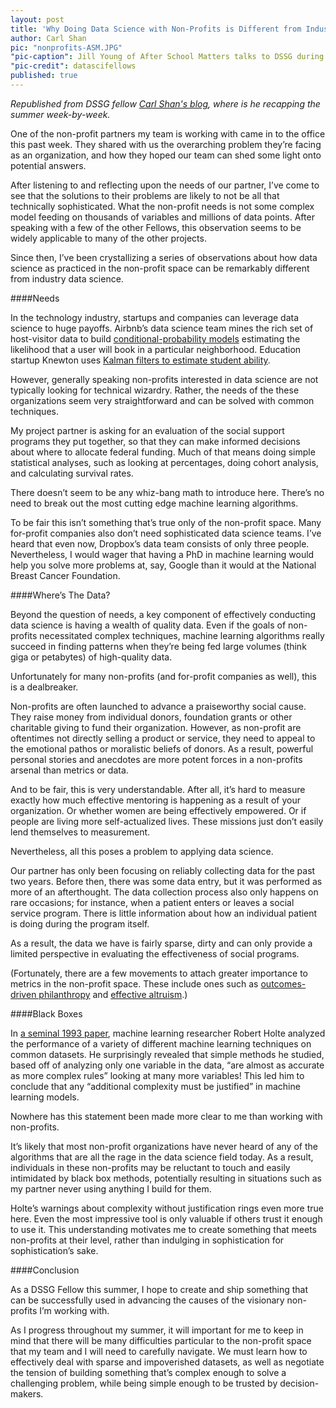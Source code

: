 ```yaml
---
layout: post
title: 'Why Doing Data Science with Non-Profits is Different from Industry'
author: Carl Shan
pic: "nonprofits-ASM.JPG"
"pic-caption": Jill Young of After School Matters talks to DSSG during the first week.
"pic-credit": datascifellows
published: true
---
```


*Republished from DSSG fellow [Carl Shan's blog](http://carlshan.com/), where is he recapping the summer week-by-week.*

One of the non-profit partners my team is working with came in to the office this past week. They shared with us the overarching problem they’re facing as an organization, and how they hoped our team can shed some light onto potential answers.

After listening to and reflecting upon the needs of our partner, I’ve come to see that the solutions to their problems are likely to not be all that technically sophisticated. What the non-profit needs is not some complex model feeding on thousands of variables and millions of data points. After speaking with a few of the other Fellows, this observation seems to be widely applicable to many of the other projects.

Since then, I’ve been crystallizing a series of observations about how data science as practiced in the non-profit space can be remarkably different from industry data science.

####Needs

In the technology industry, startups and companies can leverage data science to huge payoffs. Airbnb’s data science team mines the rich set of host-visitor data to build [conditional-probability models](http://nerds.airbnb.com/location-relevance/) estimating the likelihood that a user will book in a particular neighborhood. Education startup Knewton uses [Kalman filters to estimate student ability](http://www.knewton.com/tech/blog/2013/11/kalman-filter/).

However, generally speaking non-profits interested in data science are not typically looking for technical wizardry. Rather, the needs of the these organizations seem very straightforward and can be solved with common techniques.

My project partner is asking for an evaluation of the social support programs they put together, so that they can make informed decisions about where to allocate federal funding. Much of that means doing simple statistical analyses, such as looking at percentages, doing cohort analysis, and calculating survival rates.

There doesn’t seem to be any whiz-bang math to introduce here. There’s no need to break out the most cutting edge machine learning algorithms.

To be fair this isn’t something that’s true only of the non-profit space. Many for-profit companies also don’t need sophisticated data science teams. I’ve heard that even now, Dropbox’s data team consists of only three people. Nevertheless, I would wager that having a PhD in machine learning would help you solve more problems at, say, Google than it would at the National Breast Cancer Foundation.

####Where’s The Data?

Beyond the question of needs, a key component of effectively conducting data science is having a wealth of quality data. Even if the goals of non-profits necessitated complex techniques, machine learning algorithms really succeed in finding patterns when they’re being fed large volumes (think giga or petabytes) of high-quality data.

Unfortunately for many non-profits (and for-profit companies as well), this is a dealbreaker.

Non-profits are often launched to advance a praiseworthy social cause. They raise money from individual donors, foundation grants or other charitable giving to fund their organization. However, as non-profit are oftentimes not directly selling a product or service, they need to appeal to the emotional pathos or moralistic beliefs of donors. As a result, powerful personal stories and anecdotes are more potent forces in a non-profits arsenal than metrics or data.

And to be fair, this is very understandable. After all, it’s hard to measure exactly how much effective mentoring is happening as a result of your organization. Or whether women are being effectively empowered. Or if people are living more self-actualized lives. These missions just don’t easily lend themselves to measurement.

Nevertheless, all this poses a problem to applying data science.

Our partner has only been focusing on reliably collecting data for the past two years. Before then, there was some data entry, but it was performed as more of an afterthought. The data collection process also only happens on rare occasions; for instance, when a patient enters or leaves a social service program. There is little information about how an individual patient is doing during the program itself.

As a result, the data we have is fairly sparse, dirty and can only provide a limited perspective in evaluating the effectiveness of social programs.

(Fortunately, there are a few movements to attach greater importance to metrics in the non-profit space. These include ones such as [outcomes-driven philanthropy](http://www.gatesfoundation.org/Who-We-Are/Resources-and-Media/Annual-Letters-List/Annual-Letter-2013) and [effective altruism](https://www.ted.com/talks/peter_singer_the_why_and_how_of_effective_altruism).)

####Black Boxes

In [a seminal 1993 paper](http://citeseerx.ist.psu.edu/viewdoc/summary?doi=10.1.1.103.7226), machine learning researcher Robert Holte analyzed the performance of a variety of different machine learning techniques on common datasets. He surprisingly revealed that simple methods he studied, based off of analyzing only one variable in the data, “are almost as accurate as more complex rules” looking at many more variables! This led him to conclude that any “additional complexity must be justified” in machine learning models.

Nowhere has this statement been made more clear to me than working with non-profits.

It’s likely that most non-profit organizations have never heard of any of the algorithms that are all the rage in the data science field today. As a result, individuals in these non-profits may be reluctant to touch and easily intimidated by black box methods, potentially resulting in situations such as my partner never using anything I build for them.

Holte’s warnings about complexity without justification rings even more true here. Even the most impressive tool is only valuable if others trust it enough to use it. This understanding motivates me to create something that meets non-profits at their level, rather than indulging in sophistication for sophistication’s sake.

####Conclusion

As a DSSG Fellow this summer, I hope to create and ship something that can be successfully used in advancing the causes of the visionary non-profits I’m working with.

As I progress throughout my summer, it will important for me to keep in mind that there will be many difficulties particular to the non-profit space that my team and I will need to carefully navigate. We must learn how to effectively deal with sparse and impoverished datasets, as well as negotiate the tension of building something that’s complex enough to solve a challenging problem, while being simple enough to be trusted by decision-makers.
